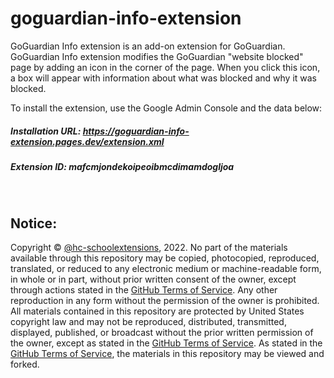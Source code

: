 # goguardian-info-extension

GoGuardian Info extension is an add-on extension for GoGuardian. GoGuardian Info extension modifies the GoGuardian "website blocked" page by adding an icon in the corner of the page. When you click this icon, a box will appear with information about what was blocked and why it was blocked. 

To install the extension, use the Google Admin Console and the data below:

##### Installation URL: https://goguardian-info-extension.pages.dev/extension.xml

##### Extension ID: mafcmjondekoipeoibmcdimamdogljoa
<br>

## Notice:

Copyright © [@hc-schoolextensions](https://github.com/hc-schoolextensions/ '@hc-schoolextensions'), 2022. No part of the materials available through this repository may be copied, photocopied, reproduced, translated, or reduced to any electronic medium or machine-readable form, in whole or in part, without prior written consent of the owner, except through actions stated in the [GitHub Terms of Service](https://docs.github.com/en/site-policy/github-terms/github-terms-of-service#5-license-grant-to-other-users). Any other reproduction in any form without the permission of the owner is prohibited. All materials contained in this repository are protected by United States copyright law and may not be reproduced, distributed, transmitted, displayed, published, or broadcast without the prior written permission of the owner, except as stated in the [GitHub Terms of Service](https://docs.github.com/en/site-policy/github-terms/github-terms-of-service#5-license-grant-to-other-users). As stated in the [GitHub Terms of Service](https://docs.github.com/en/site-policy/github-terms/github-terms-of-service#5-license-grant-to-other-users), the materials in this repository may be viewed and forked.